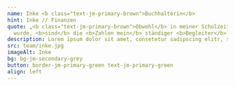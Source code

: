 ```yaml
---
name: Inke <b class="text-jm-primary-brown">Buchhalterin</b>
hint: Inke // Finanzen
quote: „<b class="text-jm-primary-brown">Obwohl</b> in meiner Schulzeit zuerst die <b>Mengenlehre</b> unterrichtet
  wurde, <b>sind</b> die <b>Zahlen mein</b> ständiger <b>Begleiter</b> geworden.“
description: Lorem ipsum dolor sit amet, consetetur sadipscing elitr, sed diam nonumy eirmod tempor invidunt ut labore et dolore magna aliquyam erat, sed diam voluptua.Lorem ipsum dolor sit amet, consetetur sadipscing elitr, sed diam nonumy eirmod tempor invidunt ut labore et dolore magna aliquyam erat, sed diam voluptua.<br><br>Lorem ipsum dolor sit amet, consetetur sadipscing elitr, sed diam nonumy eirmod tempor invidunt ut labore et dolore magna aliquyam erat, sed diam voluptua.
src: team/inke.jpg
imageAlt: Inke
bg: bg-jm-secondary-grey
button: border-jm-primary-green text-jm-primary-green
align: left
---
```

